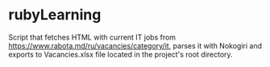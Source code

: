 # rubyLearning

Script that fetches HTML with current IT jobs from https://www.rabota.md/ru/vacancies/category/it, parses it with Nokogiri and exports to Vacancies.xlsx file located in the project's root directory.
